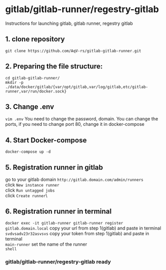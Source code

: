 # gitlab/gitlab-runner/regestry-gitlab
Instructions for launching gitlab, gitlab runner, regestry gitlab
## 1. clone repository
`git clone https://github.com/AqV-rs/gitlab-gitlab-runner.git`
## 2. Preparing the file structure:
`cd gitlab-gitlab-runner/` \
`mkdir -p ./data/docker/gitlab/{var/opt/gitlab,var/log/gitlab,etc/gitlab-runner,var/run/docker.sock}`
## 3. Change .env
`vim .env`
You need to change the password, domain.
You can change the ports, if you need to change port 80, change it in docker-compose
## 4. Start Docker-compose
`docker-compose up -d`
## 5. Registration runner in gitlab
go to your gitlab domain `http://gitlab.domain.com/admin/runners` \
click `New instance runner` \
click `Run untagged jobs`\
click `Create runner`\
## 6. Registration runner in terminal
`docker exec -it gitlab-runner gitlab-runner register` \
`gitlab.domain.local` copy your url from step 1(gitlab) and paste in terminal \
`svdvsadv23r32asvsvs` copy your token from step 1(gitlab) and paste in terminal \
`main-runner` set the name of the runner \
`shell` 

### gitlab/gitlab-runner/regestry-gitlab ready 

